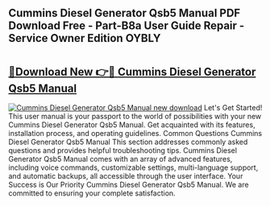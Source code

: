 ## Cummins Diesel Generator Qsb5 Manual PDF Download Free - Part-B8a User Guide Repair - Service Owner Edition OYBLY

# <h2><a href="http://bc56771.oget.top/?id=Cummins+Diesel+Generator+Qsb5+Manual">🔗Download New 👉🔴 Cummins Diesel Generator Qsb5 Manual</a></h2>

[![Cummins Diesel Generator Qsb5 Manual new download](https://i.imgur.com/5g1atiW.png)](http://bc56771.oget.top/?id=Cummins+Diesel+Generator+Qsb5+Manual)
Let's Get Started! This user manual is your passport to the world of possibilities with your new Cummins Diesel Generator Qsb5 Manual. Get acquainted with its features, installation process, and operating guidelines. Common Questions Cummins Diesel Generator Qsb5 Manual This section addresses commonly asked questions and provides helpful troubleshooting tips. Cummins Diesel Generator Qsb5 Manual comes with an array of advanced features, including voice commands, customizable settings, multi-language support, and automatic backups, all accessible through the user interface. Your Success is Our Priority Cummins Diesel Generator Qsb5 Manual. We are committed to ensuring your complete satisfaction.
